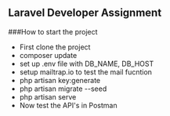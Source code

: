 ## Laravel Developer Assignment

###How to start the project </br>
<ul>
    <li>First clone the project</li>
    <li>composer update</li>
    <li>set up .env file with DB_NAME, DB_HOST</li>
    <li>setup mailtrap.io to test the mail fucntion</li>
    <li>php artisan key:generate</li>
    <li>php artisan migrate --seed</li>
    <li>php artisan serve</li>
     <li>Now test the API's in Postman</li>
</ul>

